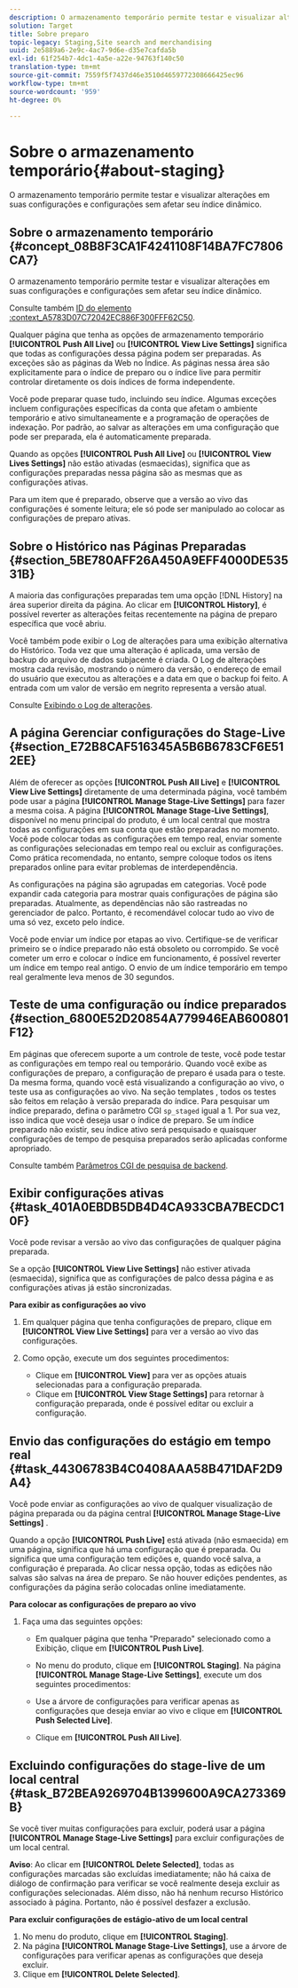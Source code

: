 ```yaml
---
description: O armazenamento temporário permite testar e visualizar alterações em suas configurações e configurações sem afetar seu índice dinâmico.
solution: Target
title: Sobre preparo
topic-legacy: Staging,Site search and merchandising
uuid: 2e5889a6-2e9c-4ac7-9d6e-d35e7cafda5b
exl-id: 61f254b7-4dc1-4a5e-a22e-94763f140c50
translation-type: tm+mt
source-git-commit: 7559f5f7437d46e3510d4659772308666425ec96
workflow-type: tm+mt
source-wordcount: '959'
ht-degree: 0%

---
```


# Sobre o armazenamento temporário{#about-staging}

O armazenamento temporário permite testar e visualizar alterações em suas configurações e configurações sem afetar seu índice dinâmico.

## Sobre o armazenamento temporário {#concept_08B8F3CA1F4241108F14BA7FC7806CA7}

O armazenamento temporário permite testar e visualizar alterações em suas configurações e configurações sem afetar seu índice dinâmico.

Consulte também [ID do elemento :context_A5783D07C72042EC886F300FFF62C50](c-about-simulator.md#context_A5783D07C72042EC8886F300FFF62C50).

Qualquer página que tenha as opções de armazenamento temporário **[!UICONTROL Push All Live]** ou **[!UICONTROL View Live Settings]** significa que todas as configurações dessa página podem ser preparadas. As exceções são as páginas da Web no Índice. As páginas nessa área são explicitamente para o índice de preparo ou o índice live para permitir controlar diretamente os dois índices de forma independente.

Você pode preparar quase tudo, incluindo seu índice. Algumas exceções incluem configurações específicas da conta que afetam o ambiente temporário e ativo simultaneamente e a programação de operações de indexação. Por padrão, ao salvar as alterações em uma configuração que pode ser preparada, ela é automaticamente preparada.

Quando as opções **[!UICONTROL Push All Live]** ou **[!UICONTROL View Lives Settings]** não estão ativadas (esmaecidas), significa que as configurações preparadas nessa página são as mesmas que as configurações ativas.

Para um item que é preparado, observe que a versão ao vivo das configurações é somente leitura; ele só pode ser manipulado ao colocar as configurações de preparo ativas.

## Sobre o Histórico nas Páginas Preparadas {#section_5BE780AFF26A450A9EFF4000DE53531B}

A maioria das configurações preparadas tem uma opção [!DNL History] na área superior direita da página. Ao clicar em **[!UICONTROL History]**, é possível reverter as alterações feitas recentemente na página de preparo específica que você abriu.

Você também pode exibir o Log de alterações para uma exibição alternativa do Histórico. Toda vez que uma alteração é aplicada, uma versão de backup do arquivo de dados subjacente é criada. O Log de alterações mostra cada revisão, mostrando o número da versão, o endereço de email do usuário que executou as alterações e a data em que o backup foi feito. A entrada com um valor de versão em negrito representa a versão atual.

Consulte [Exibindo o Log de alterações](c-about-reports-menu/c-about-reports-menu.md#task_166F1156719F4B3D834BEA8E249C8057).

## A página Gerenciar configurações do Stage-Live {#section_E72B8CAF516345A5B6B6783CF6E512EE}

Além de oferecer as opções **[!UICONTROL Push All Live]** e **[!UICONTROL View Live Settings]** diretamente de uma determinada página, você também pode usar a página **[!UICONTROL Manage Stage-Live Settings]** para fazer a mesma coisa. A página **[!UICONTROL Manage Stage-Live Settings]**, disponível no menu principal do produto, é um local central que mostra todas as configurações em sua conta que estão preparadas no momento. Você pode colocar todas as configurações em tempo real, enviar somente as configurações selecionadas em tempo real ou excluir as configurações. Como prática recomendada, no entanto, sempre coloque todos os itens preparados online para evitar problemas de interdependência.

As configurações na página são agrupadas em categorias. Você pode expandir cada categoria para mostrar quais configurações de página são preparadas. Atualmente, as dependências não são rastreadas no gerenciador de palco. Portanto, é recomendável colocar tudo ao vivo de uma só vez, exceto pelo índice.

Você pode enviar um índice por etapas ao vivo. Certifique-se de verificar primeiro se o índice preparado não está obsoleto ou corrompido. Se você cometer um erro e colocar o índice em funcionamento, é possível reverter um índice em tempo real antigo. O envio de um índice temporário em tempo real geralmente leva menos de 30 segundos.

## Teste de uma configuração ou índice preparados {#section_6800E52D20854A779946EAB600801F12}

Em páginas que oferecem suporte a um controle de teste, você pode testar as configurações em tempo real ou temporário. Quando você exibe as configurações de preparo, a configuração de preparo é usada para o teste. Da mesma forma, quando você está visualizando a configuração ao vivo, o teste usa as configurações ao vivo. Na seção templates , todos os testes são feitos em relação à versão preparada do índice. Para pesquisar um índice preparado, defina o parâmetro CGI `sp_staged` igual a 1. Por sua vez, isso indica que você deseja usar o índice de preparo. Se um índice preparado não existir, seu índice ativo será pesquisado e quaisquer configurações de tempo de pesquisa preparados serão aplicadas conforme apropriado.

Consulte também [Parâmetros CGI de pesquisa de backend](c-appendices/c-cgiparameters.md#reference_582E85C3886740C98FE88CA9DF7918E8).

## Exibir configurações ativas {#task_401A0EBDB5DB4D4CA933CBA7BECDC10F}

Você pode revisar a versão ao vivo das configurações de qualquer página preparada.

<!-- 

t_viewing_live_settings.xml

 -->

Se a opção **[!UICONTROL View Live Settings]** não estiver ativada (esmaecida), significa que as configurações de palco dessa página e as configurações ativas já estão sincronizadas.

**Para exibir as configurações ao vivo**

1. Em qualquer página que tenha configurações de preparo, clique em **[!UICONTROL View Live Settings]** para ver a versão ao vivo das configurações.
1. Como opção, execute um dos seguintes procedimentos:

   * Clique em **[!UICONTROL View]** para ver as opções atuais selecionadas para a configuração preparada.
   * Clique em **[!UICONTROL View Stage Settings]** para retornar à configuração preparada, onde é possível editar ou excluir a configuração.

## Envio das configurações do estágio em tempo real {#task_44306783B4C0408AAA58B471DAF2D9A4}

Você pode enviar as configurações ao vivo de qualquer visualização de página preparada ou da página central **[!UICONTROL Manage Stage-Live Settings]** .

<!-- 

t_pushing_live_settings_live.xml

 -->

Quando a opção **[!UICONTROL Push Live]** está ativada (não esmaecida) em uma página, significa que há uma configuração que é preparada. Ou significa que uma configuração tem edições e, quando você salva, a configuração é preparada. Ao clicar nessa opção, todas as edições não salvas são salvas na área de preparo. Se não houver edições pendentes, as configurações da página serão colocadas online imediatamente.

**Para colocar as configurações de preparo ao vivo**

1. Faça uma das seguintes opções:

   * Em qualquer página que tenha &quot;Preparado&quot; selecionado como a Exibição, clique em **[!UICONTROL Push Live]**.
   * No menu do produto, clique em **[!UICONTROL Staging]**. Na página **[!UICONTROL Manage Stage-Live Settings]**, execute um dos seguintes procedimentos:

   * Use a árvore de configurações para verificar apenas as configurações que deseja enviar ao vivo e clique em **[!UICONTROL Push Selected Live]**.
   * Clique em **[!UICONTROL Push All Live]**.

## Excluindo configurações do stage-live de um local central {#task_B72BEA9269704B1399600A9CA273369B}

Se você tiver muitas configurações para excluir, poderá usar a página **[!UICONTROL Manage Stage-Live Settings]** para excluir configurações de um local central.

<!-- 

t_deleting_staged_settings_from_a_central_location.xml

 -->

**Aviso**: Ao clicar em  **[!UICONTROL Delete Selected]**, todas as configurações marcadas são excluídas imediatamente; não há caixa de diálogo de confirmação para verificar se você realmente deseja excluir as configurações selecionadas. Além disso, não há nenhum recurso Histórico associado à página. Portanto, não é possível desfazer a exclusão.

**Para excluir configurações de estágio-ativo de um local central**

1. No menu do produto, clique em **[!UICONTROL Staging]**.
1. Na página **[!UICONTROL Manage Stage-Live Settings]**, use a árvore de configurações para verificar apenas as configurações que deseja excluir.
1. Clique em **[!UICONTROL Delete Selected]**.
